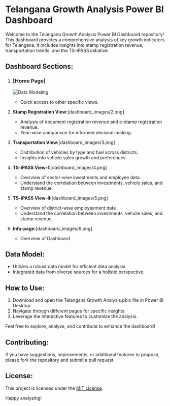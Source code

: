 # Telangana Growth Analysis Power BI Dashboard

Welcome to the Telangana Growth Analysis Power BI Dashboard repository! This dashboard provides a comprehensive analysis of key growth indicators for Telangana. It includes insights into stamp registration revenue, transportation trends, and the TS-iPASS initiative.

## Dashboard Sections:

1. ### [Home Page]
   ![Data Modeling](1.png)
   - Quick access to other specific views.

2. **Stamp Registration View:**[dashboard_images/2.png]
   - Analysis of document registration revenue and e-stamp registration revenue.
   - Year-wise comparison for informed decision-making.

3. **Transportation View:**[dashboard_images/3.png]
   - Distribution of vehicles by type and fuel across districts.
   - Insights into vehicle sales growth and preferences.

4. **TS-iPASS View-I:**[dashboard_images/4.png]
   - Overview of sector-wise investments and employee data.
   - Understand the correlation between investments, vehicle sales, and stamp revenue.

5. **TS-iPASS View-II:**[dashboard_images/5.png]
   - Overview of district-wise employeement data
   - Understand the correlation between investments, vehicle sales, and stamp revenue.

6. **Info-page:**[dashboard_images/6.png]
   - Overview of Dashboard

## Data Model:

- Utilizes a robust data model for efficient data analysis.
- Integrated data from diverse sources for a holistic perspective.

## How to Use:

1. Download and open the Telangana Growth Analysis.pbix file in Power BI Desktop.
2. Navigate through different pages for specific insights.
3. Leverage the interactive features to customize the analysis.

Feel free to explore, analyze, and contribute to enhance the dashboard!

## Contributing:

If you have suggestions, improvements, or additional features to propose, please fork the repository and submit a pull request.

## License:

This project is licensed under the [MIT License](LICENSE).

Happy analyzing!
